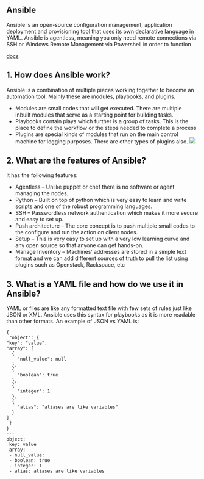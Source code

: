 ## Ansible
Ansible is an open-source configuration management, application deployment and provisioning tool that uses its own declarative language in YAML. Ansible is agentless, meaning you only need remote connections via SSH or Windows Remote Management via Powershell in order to function

[docs](https://access.redhat.com/documentation/en-us/red_hat_ansible_automation_platform/2.4)
## 1. How does Ansible work?
Ansible is a combination of multiple pieces working together to become an automation tool. Mainly these are modules, playbooks, and plugins.

- Modules are small codes that will get executed. There are multiple inbuilt modules that serve as a starting point for building tasks.
- Playbooks contain plays which further is a group of tasks. This is the place to define the workflow or the steps needed to complete a process
- Plugins are special kinds of modules that run on the main control machine for logging purposes. There are other types of plugins also.
![](https://s3.ap-south-1.amazonaws.com/myinterviewtrainer-domestic/public_assets/assets/000/000/319/original/working_of_ansible.jpg?1618840647)
## 2. What are the features of Ansible?
It has the following features:

- Agentless – Unlike puppet or chef there is no software or agent managing the nodes.
- Python – Built on top of python which is very easy to learn and write scripts and one of the robust programming languages.
- SSH – Passwordless network authentication which makes it more secure and easy to set up.
- Push architecture – The core concept is to push multiple small codes to the configure and run the action on client nodes.
- Setup – This is very easy to set up with a very low learning curve and any open source so that anyone can get hands-on.
- Manage Inventory – Machines’ addresses are stored in a simple text format and we can add different sources of truth to pull the list using plugins such as Openstack, Rackspace, etc
## 3.  What is a YAML file and how do we use it in Ansible?
YAML or files are like any formatted text file with few sets of rules just like JSON or XML. Ansible uses this syntax for playbooks as it is more readable than other formats.
An example of JSON vs YAML is:
```
{
 "object": {
"key": "value",
"array": [
  {
    "null_value": null
  },
  {
    "boolean": true
  },
  {
    "integer": 1
  },
  {
    "alias": "aliases are like variables"
  }
]
 }
}
---
object:
 key: value
 array:
 - null_value:
 - boolean: true
 - integer: 1
 - alias: aliases are like variables
 ```
